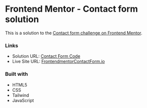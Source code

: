 # Frontend Mentor - Contact form solution

This is a solution to the [Contact form challenge on Frontend Mentor](https://www.frontendmentor.io/challenges/contact-form--G-hYlqKJj).

### Links

- Solution URL: [Contact Form Code](https://github.com/Arth97/frontendmentor-contact-form)
- Live Site URL: [FrontendmentorContactForm.io](https://arth97.github.io/frontendmentor-contact-form/)

### Built with

- HTML5
- CSS
- Tailwind
- JavaScript
